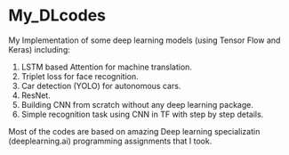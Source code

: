 # My_DLcodes
My Implementation of some deep learning models (using Tensor Flow and Keras) including: 

1. LSTM based Attention for machine translation. 
2. Triplet loss for face recognition.
3. Car detection (YOLO) for autonomous cars. 
4. ResNet.
5. Building CNN from scratch without any deep learning package.
6. Simple recognition task using CNN in TF with step by step details. 

Most of the codes are based on amazing Deep learning specializatin (deeplearning.ai) programming assignments that I took. 
